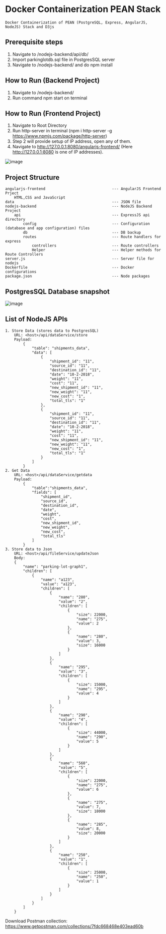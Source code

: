 # Docker Containerization PEAN Stack

    Docker Containerization of PEAN (PostgreSQL, Express, AngularJS, NodeJS) Stack and D3js

## Prerequisite steps

1. Navigate to /nodejs-backend/api/db/
2. Import parkinglotdb.sql file in PostgresSQL server
3. Navigate to /nodejs-backend/ and do npm install

## How to Run (Backend Project)

1. Navigate to /nodejs-backend/
2. Run command npm start on terminal

## How to Run (Frontend Project)

1. Navigate to Root Directory
2. Run http-server in terminal (npm i http-server -g <https://www.npmjs.com/package/http-server>)
3. Step 2 will provide setup of IP address, open any of them.
4. Navigate to <http://127.0.0.1:8080/angularjs-frontend/> (Here http://127.0.0.1:8080 is one of IP addresses).

![image](https://user-images.githubusercontent.com/13375870/54083135-df51df80-4345-11e9-90bf-517a2085240e.png)

## Project Structure

    angularjs-frontend                              --- AngularJS Frontend Prject
        HTML,CSS and JavaScript
    data                                            --- JSON file
    nodejs-backend                                  --- NodeJS Backend Project
        api                                         --- ExpressJS api directory
            config                                  --- Configuration (database and app configuration) files
            db                                      --- DB backup
            routes                                  --- Route handlers for express
                controllers                         --- Route controllers
                Helper                              --- Helper methods for Route Controllers
    server.js                                       --- Server file for nodejs
    Dockerfile                                      --- Docker configurations
    package.json                                    --- Node packages

## PostgresSQL Database snapshot

![image](https://user-images.githubusercontent.com/13375870/54083423-137acf80-4349-11e9-9e60-2c4fb17d7fca.png)

## List of NodeJS APIs

    1. Store Data (stores data to PostgresSQL)
        URL: <host>/api/dataService/store
        Payload:
            {
                "table": "shipments_data",
                "data": [
                    {
                        "shipment_id": "11",
                        "source_id": "11",
                        "destination_id": "11",
                        "date": "10-2-2018",
                        "weight": "11",
                        "cost": "11",
                        "new_shipment_id": "11",
                        "new_weight": "11",
                        "new_cost": "1",
                        "total_tls": "1"
                    },
                    {
                        "shipment_id": "11",
                        "source_id": "11",
                        "destination_id": "11",
                        "date": "10-2-2018",
                        "weight": "11",
                        "cost": "11",
                        "new_shipment_id": "11",
                        "new_weight": "11",
                        "new_cost": "1",
                        "total_tls": "1"
                    }
                ]
            }
    2. Get Data
        URL: <host>/api/dataService/getdata
        Payload:
            {
                "table":"shipments_data",
                "fields": [
                    "shipment_id",
                    "source_id",
                    "destination_id",
                    "date",
                    "weight",
                    "cost",
                    "new_shipment_id",
                    "new_weight",
                    "new_cost",
                    "total_tls"
                ]
            }
    3. Store data to Json
        URL: <host>/api/fileService/updateJson
        Body:
        {
            "name": "parking-lot-graph1",
            "children": [
                {
                    "name": "a123",
                    "value": "a123",
                    "children": [
                        {
                            "name": "280",
                            "value": "2",
                            "children": [
                                {
                                    "size": 22000,
                                    "name": "275",
                                    "value": 2
                                },
                                {
                                    "name": "280",
                                    "value": 3,
                                    "size": 16000
                                }
                            ]
                        },
                        {
                            "name": "295",
                            "value": "3",
                            "children": [
                                {
                                    "size": 15000,
                                    "name": "295",
                                    "value": 4
                                }
                            ]
                        },
                        {
                            "name": "290",
                            "value": "4",
                            "children": [
                                {
                                    "size": 44000,
                                    "name": "290",
                                    "value": 5
                                }
                            ]
                        },
                        {
                            "name": "560",
                            "value": "5",
                            "children": [
                                {
                                    "size": 22000,
                                    "name": "275",
                                    "value": 6
                                },
                                {
                                    "name": "275",
                                    "value": 7,
                                    "size": 18000
                                },
                                {
                                    "name": "285",
                                    "value": 8,
                                    "size": 20000
                                }
                            ]
                        },
                        {
                            "name": "250",
                            "value": "1",
                            "children": [
                                {
                                    "size": 25000,
                                    "name": "250",
                                    "value": 1
                                }
                            ]
                        }
                    ]
                }
            ]
        }
Download Postman collection: <https://www.getpostman.com/collections/7fdc668468e403ead60b>
